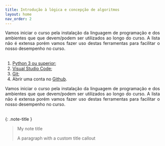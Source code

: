 ```yaml
---
title: Introdução à lógica e concepção de algoritmos
layout: home
nav_order: 2
---
```


<p align = "justify">Vamos iniciar o curso pela instalação da linguagem de programação e dos ambientes que que devem/podem ser utilizados ao longo do curso. A lista não é extensa porém vamos fazer uso destas ferramentas para facilitar o nosso desempenho no curso.<br><br>
</p>

<ol>
    <li><a href="https://python.org.br/instalacao-windows/">Python 3 ou superior</a>;</li>
    <li><a href="https://code.visualstudio.com">Visual Studio Code</a>;</li>
    <li><a href="https://git-scm.com">Git</a>;</li>
    <li>Abrir uma conta no <a href="https://github.com">Github</a>.</li>
</ol>

<p align = "justify">Vamos iniciar o curso pela instalação da linguagem de programação e dos ambientes que que devem/podem ser utilizados ao longo do curso. A lista não é extensa porém vamos fazer uso destas ferramentas para facilitar o nosso desempenho no curso.<br><br>
</p>

{: .note-title }
> My note title
>
> A paragraph with a custom title callout